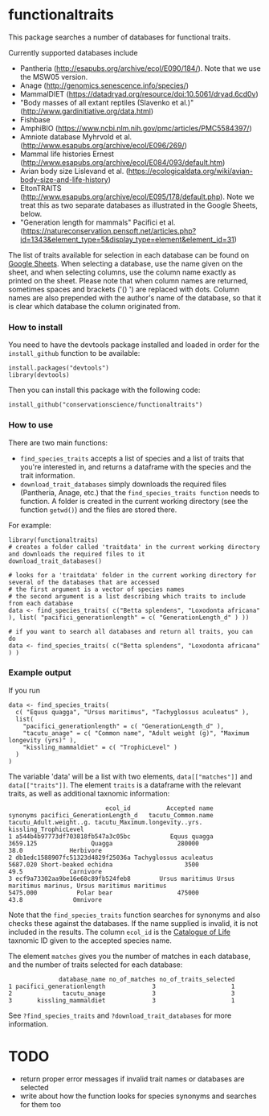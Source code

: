
#  functionaltraits

This package searches a number of databases for functional traits. 

Currently supported databases include
- Pantheria (http://esapubs.org/archive/ecol/E090/184/). Note that we use the MSW05 version.
- Anage (http://genomics.senescence.info/species/)
- MammalDIET (https://datadryad.org/resource/doi:10.5061/dryad.6cd0v)
- "Body masses of all extant reptiles (Slavenko et al.)" (http://www.gardinitiative.org/data.html)
- Fishbase
- AmphiBIO (https://www.ncbi.nlm.nih.gov/pmc/articles/PMC5584397/)
- Amniote database Myhrvold et al. (http://www.esapubs.org/archive/ecol/E096/269/)
- Mammal life histories Ernest (http://www.esapubs.org/archive/ecol/E084/093/default.htm)
- Avian body size Lislevand et al. (https://ecologicaldata.org/wiki/avian-body-size-and-life-history)
- EltonTRAITS (http://www.esapubs.org/archive/ecol/E095/178/default.php). Note we treat this as two separate databases as illustrated in the Google Sheets, below.
- "Generation length for mammals" Pacifici et al. (https://natureconservation.pensoft.net/articles.php?id=1343&element_type=5&display_type=element&element_id=31)

The list of traits available for selection in each database can be found on [Google Sheets](https://docs.google.com/spreadsheets/d/1-YtnOarUyNURLcGE9p6SdB44hZDAyETQhzZCZYJpFEA/edit?usp=sharing). When selecting a database, use the name given on the sheet, and when selecting columns, use the column name exactly as printed on the sheet. Please note that when column names are returned, sometimes spaces and brackets ('() ') are replaced with dots. Column names are also prepended with the author's name of the database, so that it is clear which database the column originated from.




### How to install
You need to have the devtools package installed and loaded in order for the `install_github` function to be available:
~~~~
install.packages("devtools")
library(devtools)
~~~~

Then you can install this package with the following code:
~~~~
install_github("conservationscience/functionaltraits")
~~~~




### How to use
There are two main functions:
* `find_species_traits` accepts a list of species and a list of traits that you're interested in, and returns a dataframe with the species and the trait information. 
* `download_trait_databases` simply downloads the required files (Pantheria, Anage, etc.) that the `find_species_traits function` needs to function. A folder is created in the current working directory (see the function `getwd()`) and the files are stored there.

For example:
~~~~
library(functionaltraits)
# creates a folder called 'traitdata' in the current working directory and downloads the required files to it
download_trait_databases()

# looks for a 'traitdata' folder in the current working directory for several of the databases that are accessed
# the first argument is a vector of species names
# the second argument is a list describing which traits to include from each database
data <- find_species_traits( c("Betta splendens", "Loxodonta africana" ), list( "pacifici_generationlength" = c( "GenerationLength_d" ) ))

# if you want to search all databases and return all traits, you can do 
data <- find_species_traits( c("Betta splendens", "Loxodonta africana" ) )

~~~~


### Example output
If you run

~~~~
data <- find_species_traits(
  c( "Equus quagga", "Ursus maritimus", "Tachyglossus aculeatus" ),
  list( 
    "pacifici_generationlength" = c( "GenerationLength_d" ),
    "tacutu_anage" = c( "Common name", "Adult weight (g)", "Maximum longevity (yrs)" ),
    "kissling_mammaldiet" = c( "TrophicLevel" )
  )
)
~~~~

The variable 'data' will be a list with two elements, `data[["matches"]]` and `data[["traits"]]`. The element `traits` is a dataframe with the relevant traits, as well as additional taxnomic information:
~~~~
                           ecol_id          Accepted name                                           synonyms pacifici_GenerationLength_d   tacutu_Common.name tacutu_Adult.weight..g. tacutu_Maximum.longevity..yrs. kissling_TrophicLevel
1 a544b4b97773df703818fb547a3c05bc           Equus quagga                                                                       3659.125               Quagga                  280000                           38.0             Herbivore
2 db1edc1588907fc51323d4829f25036a Tachyglossus aculeatus                                                                       5687.020 Short-beaked echidna                    3500                           49.5             Carnivore
3 ecf9a73302aa9be16e68c89fb524feb8        Ursus maritimus Ursus maritimus marinus, Ursus maritimus maritimus                    5475.000           Polar bear                  475000                           43.8              Omnivore
~~~~


Note that the `find_species_traits` function searches for synonyms and also checks these against the databases. If the name supplied is invalid, it is not included in the results. The column `ecol_id` is the [Catalogue of Life](http://www.catalogueoflife.org/) taxnomic ID given to the accepted species name.

The element `matches` gives you the number of matches in each database, and the number of traits selected for each database:
~~~~
              database_name no_of_matches no_of_traits_selected
1 pacifici_generationlength             3                     1
2              tacutu_anage             3                     3
3       kissling_mammaldiet             3                     1
~~~~

See `?find_species_traits` and `?download_trait_databases` for more information. 


# TODO
- return proper error messages if invalid trait names or databases are selected
- write about how the function looks for species synonyms and searches for them too
